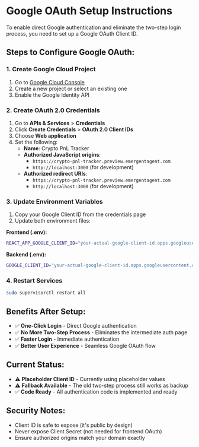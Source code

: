 # Google OAuth Setup Instructions

To enable direct Google authentication and eliminate the two-step login process, you need to set up a Google OAuth Client ID.

## Steps to Configure Google OAuth:

### 1. Create Google Cloud Project
1. Go to [Google Cloud Console](https://console.cloud.google.com)
2. Create a new project or select an existing one
3. Enable the Google Identity API

### 2. Create OAuth 2.0 Credentials
1. Go to **APIs & Services** > **Credentials**
2. Click **Create Credentials** > **OAuth 2.0 Client IDs**
3. Choose **Web application**
4. Set the following:
   - **Name**: Crypto PnL Tracker
   - **Authorized JavaScript origins**: 
     - `https://crypto-pnl-tracker.preview.emergentagent.com`
     - `http://localhost:3000` (for development)
   - **Authorized redirect URIs**: 
     - `https://crypto-pnl-tracker.preview.emergentagent.com`
     - `http://localhost:3000` (for development)

### 3. Update Environment Variables
1. Copy your Google Client ID from the credentials page
2. Update both environment files:

**Frontend (.env):**
```bash
REACT_APP_GOOGLE_CLIENT_ID="your-actual-google-client-id.apps.googleusercontent.com"
```

**Backend (.env):**
```bash
GOOGLE_CLIENT_ID="your-actual-google-client-id.apps.googleusercontent.com"
```

### 4. Restart Services
```bash
sudo supervisorctl restart all
```

## Benefits After Setup:
- ✅ **One-Click Login** - Direct Google authentication
- ✅ **No More Two-Step Process** - Eliminates the intermediate auth page
- ✅ **Faster Login** - Immediate authentication
- ✅ **Better User Experience** - Seamless Google OAuth flow

## Current Status:
- ⚠️ **Placeholder Client ID** - Currently using placeholder values
- ⚠️ **Fallback Available** - The old two-step process still works as backup
- ✅ **Code Ready** - All authentication code is implemented and ready

## Security Notes:
- Client ID is safe to expose (it's public by design)
- Never expose Client Secret (not needed for frontend OAuth)
- Ensure authorized origins match your domain exactly